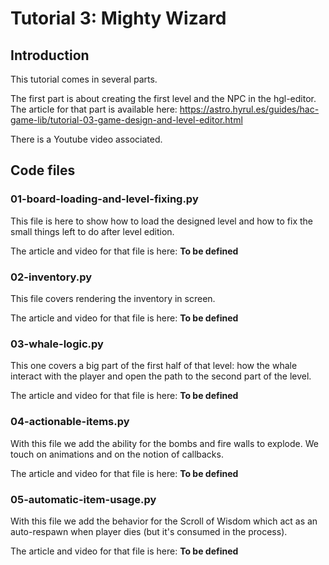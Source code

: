 # Tutorial 3: Mighty Wizard

## Introduction

This tutorial comes in several parts.

The first part is about creating the first level and the NPC in the hgl-editor. The article for that part is available here:
https://astro.hyrul.es/guides/hac-game-lib/tutorial-03-game-design-and-level-editor.html

There is a Youtube video associated.

## Code files

### 01-board-loading-and-level-fixing.py

This file is here to show how to load the designed level and how to fix the small things left to do after level edition.

The article and video for that file is here:
**To be defined**

### 02-inventory.py

This file covers rendering the inventory in screen.

The article and video for that file is here:
**To be defined**

### 03-whale-logic.py

This one covers a big part of the first half of that level: how the whale interact with the player and open the path to the second part of the level.

The article and video for that file is here:
**To be defined**

### 04-actionable-items.py

With this file we add the ability for the bombs and fire walls to explode. We touch on animations and on the notion of callbacks.

The article and video for that file is here:
**To be defined**

### 05-automatic-item-usage.py

With this file we add the behavior for the Scroll of Wisdom which act as an auto-respawn when player dies (but it's consumed in the process).

The article and video for that file is here:
**To be defined**